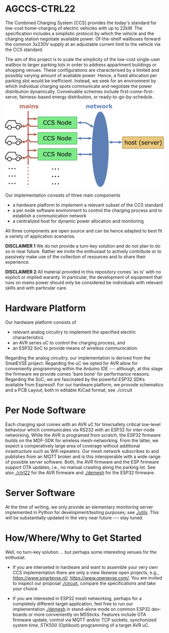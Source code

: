 AGCCS-CTRL22
============

The Combined Charging System [CCS] provides the today's standard for low-cost home-charging of electric vehicles with up to 22kW. The specification includes a simplistic protocol by which the vehicle and the charging station negotiate available power. Of-the-shelf wallboxes forward the common 3x230V supply at an adjustable current limit to the vehicle via the CCS standard.

The aim of this project is to scale the simplicity of the low-cost single-user wallbox to larger parking lots in order to address appartment buildings or shopping venues. These configurations are characterised by a limited and possibly varying amount of available power. Hence, a fixed allocation per parking slot would be inefficient. Instead, we seek for an environment by which individual charging spots communicate and negotiate the power distribution dynamically. Conveivable schemes include first-come-first-serve, fairness-based energy distribution, or ready-to-go-by-schedule. 



<img src="./images/powerdist.png" alt="Dynamic Power Allocation" style="zoom: 67%;" />



Our implementation consists of three main components

- a hardware platform to implement a relevant subset of the CCS standard
- a per node software environment to control the charging process and to establish a communication network
- a centralized host for dynamic power allocation and monitoring 

All three components are open source and can be hence adapted to best fit a variety of application scenarios.

**DISCLAIMER 1** We do not provide a turn-key solution and do not plan to do so in near future. Rather we invite the enthusiast to actively contribute or to passively make use of the collection of resources and to share their experience.

**DISCLAIMER 2** All material provided in this repository comes 'as is' with no explicit or implied waranty. In particular, the development of equipment that runs on mains power should only be considered
be individuals with relevant skills and with particular care.



# Hardware Platform

Our hardware platform consists of 

+ relevant analog circuitry to implement the specified electric characteristics
+ an AVR series uC to control the charging process, and
+ an ESP32 SoC to provide means of wireless communication. 

Regarding the analog circuitry, our implementation is derived from the SmatEVSE project. Regarding the uC we opted for AVR allow for conveniently programming within the Arduino IDE --- although, at this stage the firmware we provide comes 'bare bone' for performance reasons. Regarding the SoC, we are fascinated by the powerful ESP32 SDKs available from Espressif. For our hardware platform, we provode schematics and a PCB Layout, both in editable KiCad format; see ./circuit



# Per Node Software

Each charging spot comes with an AVR uC for time/safety critical low-level behaviour which communicates via RS232 with an ESP32 for inter-node networking. While the AVR is programed from scratch, the ESP32 firmware builds on the MDF-SDK for wireless mesh-networking. From the latter, we expect a comperatively large area of coverage without additional inrastructure such as Wifi repeaters. Our mesh network subscribes to and publishes from an MQTT broker and is this interoperable with a wide range of possible server software. Both, the AVR firmware and the ESP firmware support OTA updates, i.e., no manual crawling along the parking lot. See also [./ctrl22](./ctrl22/) for the AVR firmware and [./demesh](./demesh/) for the ESP32 firmware.


# Server Software

At the time of writing, we only provide an elementary monitoring server implemented in Python
for development/testing purposes; see [./utils](./utils/). This will be substantially updated in the
very near future --- stay tuned.



# How/Where/Why to Get Started

Well, no turn-key solution ... but perhaps some interesting venues for the enthusiat.

- If you are interseted in hardware and want to assemble your very own CCS implementation there are only a view likewise open projects, e.g.,  https://www.smartevse.nl/,  https://www.openevse.com/. You are invited to inspect our proposal [./circuit](./circuit/), compare the specifications and take your choice.

- If you are interested in ESP32 mesh networking, perhaps for a completely different target application, feel free to run our implementation [./demesh](./demesh/) in stand-alone mode on common ESP32 dev-boards or more conveniently on M5Sticks. Features include OTA firmware update, control via MQTT and/or TCP sockets, synchonized system time, STK500 (Optiboot) programming of a target AVR uC.

  



